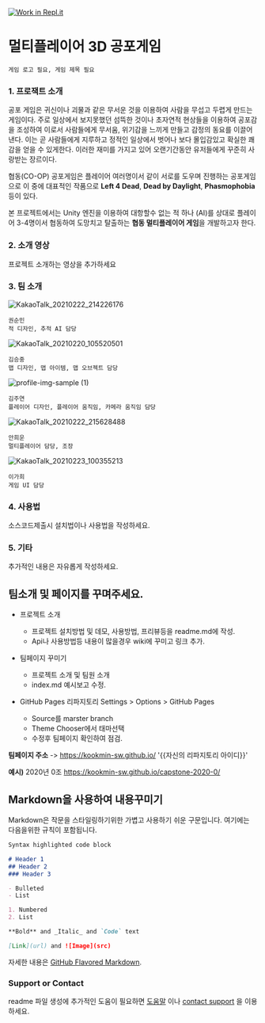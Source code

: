 [![Work in Repl.it](https://classroom.github.com/assets/work-in-replit-14baed9a392b3a25080506f3b7b6d57f295ec2978f6f33ec97e36a161684cbe9.svg)](https://classroom.github.com/online_ide?assignment_repo_id=349915&assignment_repo_type=GroupAssignmentRepo)
# 멀티플레이어 3D 공포게임

```
게임 로고 필요, 게임 제목 필요
```

### 1. 프로잭트 소개

공포 게임은 귀신이나 괴물과 같은 무서운 것을 이용하여 사람을 무섭고 두렵게 만드는 게임이다. 주로 일상에서 보지못했던 섬뜩한 것이나 초자연적 현상들을 이용하여 공포감을 조성하여 이로서 사람들에게 무서움, 위기감을 느끼게 만들고 감정의 동요를 이끌어낸다. 이는 곧 사람들에게 지루하고 정적인 일상에서 벗어나 보다 몰입감있고 확실한 쾌감을 얻을 수 있게한다. 이러한 재미를 가지고 있어 오랜기간동안 유저들에게 꾸준히 사랑받는 장르이다.

협동(CO-OP) 공포게임은 플레이어 여러명이서 같이 서로를 도우며 진행하는 공포게임으로 이 중에 대표적인 작품으로 **Left 4 Dead**, **Dead by Daylight**, **Phasmophobia** 등이 있다. 

본 프로젝트에서는 Unity 엔진을 이용하여 대항할수 없는 적 하나 (AI)를 상대로 플레이어 3-4명이서 협동하여 도망치고 탈출하는 **협동 멀티플레이어 게임**을 개발하고자 한다.

### 2. 소개 영상

프로젝트 소개하는 영상을 추가하세요

### 3. 팀 소개

![KakaoTalk_20210222_214226176](https://user-images.githubusercontent.com/28583561/108721137-028eed00-7565-11eb-8b42-59d31da88338.jpg)
```
권순민
적 디자인, 추적 AI 담당
```
![KakaoTalk_20210220_105520501](https://user-images.githubusercontent.com/28583561/108721128-00c52980-7565-11eb-8cec-b41c80da7f26.jpg)
```
김승중
맵 디자인, 맵 아이템, 맵 오브젝트 담당
```
![profile-img-sample (1)](https://user-images.githubusercontent.com/28583561/108721745-b55f4b00-7565-11eb-83ec-138bcdfb730c.png)

```
김주연
플레이어 디자인, 플레이어 움직임, 카메라 움직임 담당
```
![KakaoTalk_20210222_215628488](https://user-images.githubusercontent.com/28583561/108721139-0458b080-7565-11eb-9c0a-24303d9e9ab4.jpg)

```
안희운
멀티플레이어 담당, 조장
```
![KakaoTalk_20210223_100355213](https://user-images.githubusercontent.com/28583561/108791023-719a2f00-75c1-11eb-996b-729d10f46f62.jpg)

```
이가희
게임 UI 담당
```

### 4. 사용법

소스코드제출시 설치법이나 사용법을 작성하세요.

### 5. 기타

추가적인 내용은 자유롭게 작성하세요.










## 팀소개 및 페이지를 꾸며주세요.

- 프로젝트 소개
  - 프로젝트 설치방법 및 데모, 사용방법, 프리뷰등을 readme.md에 작성.
  - Api나 사용방법등 내용이 많을경우 wiki에 꾸미고 링크 추가.

- 팀페이지 꾸미기
  - 프로젝트 소개 및 팀원 소개
  - index.md 예시보고 수정.

- GitHub Pages 리파지토리 Settings > Options > GitHub Pages 
  - Source를 marster branch
  - Theme Chooser에서 태마선택
  - 수정후 팀페이지 확인하여 점검.

**팀페이지 주소** -> https://kookmin-sw.github.io/ '{{자신의 리파지토리 아이디}}'

**예시)** 2020년 0조  https://kookmin-sw.github.io/capstone-2020-0/

## Markdown을 사용하여 내용꾸미기

Markdown은 작문을 스타일링하기위한 가볍고 사용하기 쉬운 구문입니다. 여기에는 다음을위한 규칙이 포함됩니다.

```markdown
Syntax highlighted code block

# Header 1
## Header 2
### Header 3

- Bulleted
- List

1. Numbered
2. List

**Bold** and _Italic_ and `Code` text

[Link](url) and ![Image](src)
```

자세한 내용은 [GitHub Flavored Markdown](https://guides.github.com/features/mastering-markdown/).

### Support or Contact

readme 파일 생성에 추가적인 도움이 필요하면 [도움말](https://help.github.com/articles/about-readmes/) 이나 [contact support](https://github.com/contact) 을 이용하세요.
